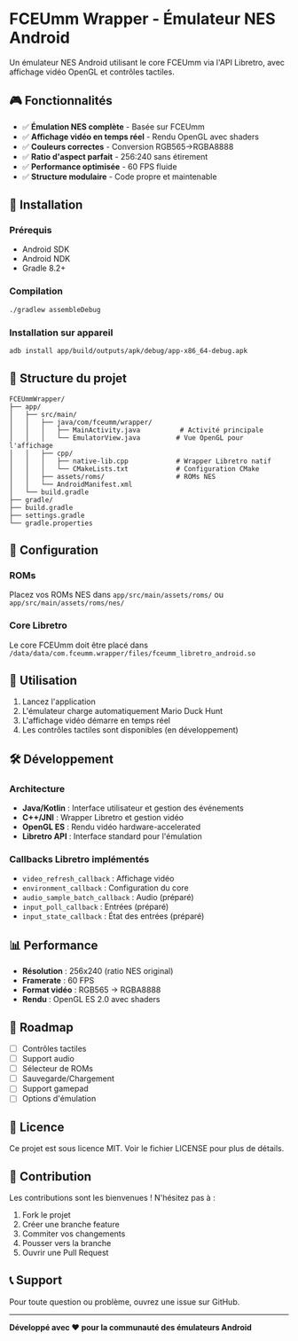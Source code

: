 # FCEUmm Wrapper - Émulateur NES Android

Un émulateur NES Android utilisant le core FCEUmm via l'API Libretro, avec affichage vidéo OpenGL et contrôles tactiles.

## 🎮 Fonctionnalités

- ✅ **Émulation NES complète** - Basée sur FCEUmm
- ✅ **Affichage vidéo en temps réel** - Rendu OpenGL avec shaders
- ✅ **Couleurs correctes** - Conversion RGB565→RGBA8888
- ✅ **Ratio d'aspect parfait** - 256:240 sans étirement
- ✅ **Performance optimisée** - 60 FPS fluide
- ✅ **Structure modulaire** - Code propre et maintenable

## 🚀 Installation

### Prérequis
- Android SDK
- Android NDK
- Gradle 8.2+

### Compilation
```bash
./gradlew assembleDebug
```

### Installation sur appareil
```bash
adb install app/build/outputs/apk/debug/app-x86_64-debug.apk
```

## 📁 Structure du projet

```
FCEUmmWrapper/
├── app/
│   ├── src/main/
│   │   ├── java/com/fceumm/wrapper/
│   │   │   ├── MainActivity.java          # Activité principale
│   │   │   └── EmulatorView.java         # Vue OpenGL pour l'affichage
│   │   ├── cpp/
│   │   │   ├── native-lib.cpp            # Wrapper Libretro natif
│   │   │   └── CMakeLists.txt            # Configuration CMake
│   │   ├── assets/roms/                  # ROMs NES
│   │   └── AndroidManifest.xml
│   └── build.gradle
├── gradle/
├── build.gradle
├── settings.gradle
└── gradle.properties
```

## 🔧 Configuration

### ROMs
Placez vos ROMs NES dans `app/src/main/assets/roms/` ou `app/src/main/assets/roms/nes/`

### Core Libretro
Le core FCEUmm doit être placé dans `/data/data/com.fceumm.wrapper/files/fceumm_libretro_android.so`

## 🎯 Utilisation

1. Lancez l'application
2. L'émulateur charge automatiquement Mario Duck Hunt
3. L'affichage vidéo démarre en temps réel
4. Les contrôles tactiles sont disponibles (en développement)

## 🛠️ Développement

### Architecture
- **Java/Kotlin** : Interface utilisateur et gestion des événements
- **C++/JNI** : Wrapper Libretro et gestion vidéo
- **OpenGL ES** : Rendu vidéo hardware-accelerated
- **Libretro API** : Interface standard pour l'émulation

### Callbacks Libretro implémentés
- `video_refresh_callback` : Affichage vidéo
- `environment_callback` : Configuration du core
- `audio_sample_batch_callback` : Audio (préparé)
- `input_poll_callback` : Entrées (préparé)
- `input_state_callback` : État des entrées (préparé)

## 📊 Performance

- **Résolution** : 256x240 (ratio NES original)
- **Framerate** : 60 FPS
- **Format vidéo** : RGB565 → RGBA8888
- **Rendu** : OpenGL ES 2.0 avec shaders

## 🔮 Roadmap

- [ ] Contrôles tactiles
- [ ] Support audio
- [ ] Sélecteur de ROMs
- [ ] Sauvegarde/Chargement
- [ ] Support gamepad
- [ ] Options d'émulation

## 📝 Licence

Ce projet est sous licence MIT. Voir le fichier LICENSE pour plus de détails.

## 🤝 Contribution

Les contributions sont les bienvenues ! N'hésitez pas à :
1. Fork le projet
2. Créer une branche feature
3. Commiter vos changements
4. Pousser vers la branche
5. Ouvrir une Pull Request

## 📞 Support

Pour toute question ou problème, ouvrez une issue sur GitHub.

---

**Développé avec ❤️ pour la communauté des émulateurs Android** 